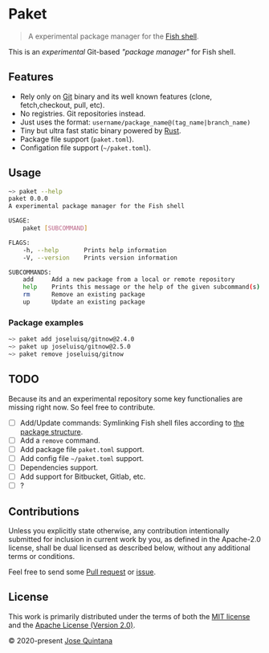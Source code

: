 # Paket

> A experimental package manager for the [Fish shell](https://fishshell.com/).

This is an *experimental* Git-based *"package manager"* for Fish shell.

## Features

- Rely only on [Git](https://git-scm.com/) binary and its well known features (clone, fetch,checkout, pull, etc).
- No registries. Git repositories instead.
- Just uses the format: `username/package_name@(tag_name|branch_name)`
- Tiny but ultra fast static binary powered by [Rust](https://www.rust-lang.org/).
- Package file support (`paket.toml`).
- Configation file support (`~/paket.toml`).

## Usage

```sh
~> paket --help
paket 0.0.0
A experimental package manager for the Fish shell

USAGE:
    paket [SUBCOMMAND]

FLAGS:
    -h, --help       Prints help information
    -V, --version    Prints version information

SUBCOMMANDS:
    add     Add a new package from a local or remote repository
    help    Prints this message or the help of the given subcommand(s)
    rm      Remove an existing package
    up      Update an existing package
```

### Package examples

```sh
~> paket add joseluisq/gitnow@2.4.0
~> paket up joseluisq/gitnow@2.5.0
~> paket remove joseluisq/gitnow
```

## TODO

Because its and an experimental repository some key functionalies are missing right now. So feel free to contribute.

- [ ] Add/Update commands: Symlinking Fish shell files according to [the package structure](https://fishshell.com/docs/current/#autoloading-functions).
- [ ] Add a `remove` command.
- [ ] Add package file `paket.toml` support.
- [ ] Add config file `~/paket.toml` support.
- [ ] Dependencies support.
- [ ] Add support for Bitbucket, Gitlab, etc.
- [ ] ?

## Contributions

Unless you explicitly state otherwise, any contribution intentionally submitted for inclusion in current work by you, as defined in the Apache-2.0 license, shall be dual licensed as described below, without any additional terms or conditions.

Feel free to send some [Pull request](https://github.com/joseluisq/paket/pulls) or [issue](https://github.com/joseluisq/paket/issues).

## License

This work is primarily distributed under the terms of both the [MIT license](LICENSE-MIT) and the [Apache License (Version 2.0)](LICENSE-APACHE).

© 2020-present [Jose Quintana](https://git.io/joseluisq)
